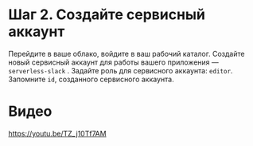 # Шаг 2. Создайте сервисный аккаунт
Перейдите в ваше облако, войдите в ваш рабочий каталог. Создайте новый сервисный аккаунт для работы вашего приложения — `serverless-slack` . Задайте роль для сервисного аккаунта: `editor`. Запомните `id`, созданного сервисного аккаунта.

# Видео

https://youtu.be/TZ_j10Tf7AM

